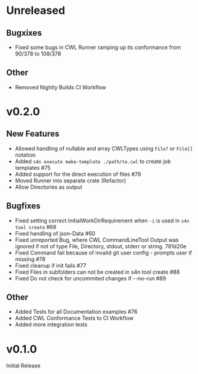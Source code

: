# Unreleased
## Bugxixes
- Fixed some bugs in CWL Runner ramping up its conformance from 90/378 to 108/378

## Other
- Removed Nightly Builds CI Workflow

# v0.2.0
## New Features
- Allowed handling of nullable and array CWLTypes using `File?` or `File[]` notation
- Added `s4n execute make-template ./path/to.cwl` to create job templates #75
- Added support for the direct execution of files #79
- Moved Runner into separate crate (Refactor)
- Allow Directories as output

## Bugfixes
- Fixed setting correct InitialWorkDirRequirement when `-i` is used in `s4n tool create` #69
- Fixed handling of json-Data #60
- Fixed unreported Bug, where CWL CommandLineTool Output was ignored if not of type File, Directory, stdout, stderr or string. 781d20e
- Fixed Command fail because of invalid git user config - prompts user if missing #78
- Fixed cleanup if init fails #77
- Fixed Files in subfolders can not be created in s4n tool create #88
- Fixed Do not check for uncommited changes if --no-run #89

## Other
- Added Tests for all Documentation examples #76
- Added CWL Conformance Tests to CI Workflow
- Added more integration tests

# v0.1.0
Initial Release
